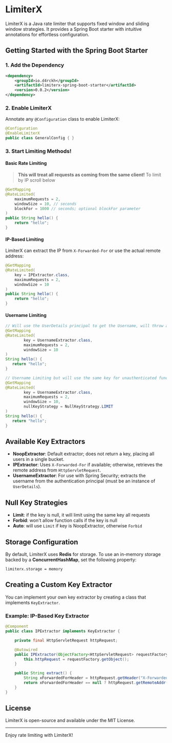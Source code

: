 # LimiterX

LimiterX is a Java rate limiter that supports fixed window and sliding window strategies. It provides a Spring Boot starter with intuitive annotations for effortless configuration.

## Getting Started with the Spring Boot Starter

### 1. Add the Dependency

```xml
<dependency>
    <groupId>io.d4rckh</groupId>
    <artifactId>limiterx-spring-boot-starter</artifactId>
    <version>0.0.2</version>
</dependency>
```

### 2. Enable LimiterX

Annotate any `@Configuration` class to enable LimiterX:

```java
@Configuration
@EnableLimiterX
public class GeneralConfig { }
```

### 3. Start Limiting Methods!

#### Basic Rate Limiting

> **This will treat all requests as coming from the same client!** To limit by IP scroll below

```java
@GetMapping
@RateLimited(
    maximumRequests = 2,
    windowSize = 10, // seconds
    blockFor = 1000 // seconds; optional blockFor parameter
)
public String hello() {
    return "hello";
}
```

#### IP-Based Limiting

LimiterX can extract the IP from `X-Forwarded-For` or use the actual remote address:

```java
@GetMapping
@RateLimited(
    key = IPExtractor.class,
    maximumRequests = 2,
    windowSize = 10
)
public String hello() {
    return "hello";
} 
```

#### Username Limiting

```java
// Will use the UserDetails principal to get the Username, will throw an error if the user is not authenticated
@GetMapping
@RateLimited(
        key = UsernameExtractor.class,
        maximumRequests = 2,
        windowSize = 10
)
String hello() {
   return "hello";
}

// Username Limiting but will use the same key for unauthenticated function calls (won't throw any errors if the key is null)
@GetMapping
@RateLimited(
        key = UsernameExtractor.class,
        maximumRequests = 2,
        windowSize = 10,
        nullKeyStrategy = NullKeyStrategy.LIMIT
)
String hello() {
   return "hello";
}
```

## Available Key Extractors

- **NoopExtractor**: Default extractor; does not return a key, placing all users in a single bucket.
- **IPExtractor**: Uses `X-Forwarded-For` if available; otherwise, retrieves the remote address from `HttpServletRequest`.
- **UsernameExtractor**: For use with Spring Security; extracts the username from the authentication principal (must be an instance of `UserDetails`).

## Null Key Strategies

- **Limit**: if the key is null, it will limit using the same key all requests
- **Forbid**: won't allow function calls if the key is null
- **Auto**: will use `Limit` if key is NoopExtractor, otherwise `Forbid`

## Storage Configuration

By default, LimiterX uses **Redis** for storage. To use an in-memory storage backed by a **ConcurrentHashMap**, set the following property:

```properties
limiterx.storage = memory
```

## Creating a Custom Key Extractor

You can implement your own key extractor by creating a class that implements `KeyExtractor`.

### Example: IP-Based Key Extractor

```java
@Component
public class IPExtractor implements KeyExtractor {

    private final HttpServletRequest httpRequest;

    @Autowired
    public IPExtractor(ObjectFactory<HttpServletRequest> requestFactory) {
        this.httpRequest = requestFactory.getObject();
    }

    public String extract() {
        String xForwardedForHeader = httpRequest.getHeader("X-Forwarded-For");
        return xForwardedForHeader == null ? httpRequest.getRemoteAddr() : xForwardedForHeader;
    }
}
```

## License

LimiterX is open-source and available under the MIT License.

---

Enjoy rate limiting with LimiterX!